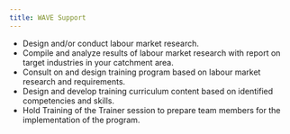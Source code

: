 ```yaml
---
title: WAVE Support
---
```


- Design and/or conduct labour market research.
- Compile and analyze results of labour market research with report on target industries in
your catchment area.
- Consult on and design training program based on labour market research and
requirements.
- Design and develop training curriculum content based on identified competencies and
skills.
- Hold Training of the Trainer session to prepare team members for the implementation of
the program.
